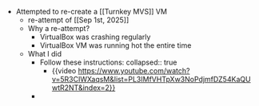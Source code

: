 - Attempted to re-create a [[Turnkey MVS]] VM
	- re-attempt of  [[Sep 1st, 2025]]
	- Why a re-attempt?
		- VirtualBox was crashing regularly
		- VirtualBox VM was running hot the entire time
	- What I did
		- Follow these instructions:
		  collapsed:: true
			- {{video https://www.youtube.com/watch?v=5R3CIWXaqsM&list=PL3IMfVHTpXw3NoPdjmfDZ54KaQUwtR2NT&index=2}}
		-